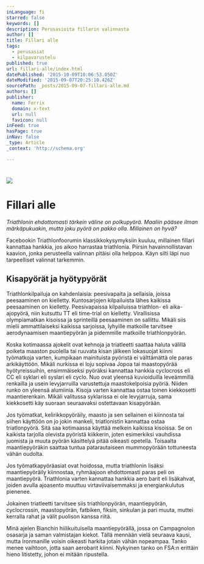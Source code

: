 ```yaml
---
inLanguage: fi
starred: false
keywords: []
description: Perusasioita fillarin valinnasta
author: []
title: Fillari alle
tags:
  - perusasiat
  - kilpavarustelu
published: true
url: fillari-alle/index.html
datePublished: '2015-10-09T10:06:53.050Z'
dateModified: '2015-09-07T20:25:10.426Z'
sourcePath: _posts/2015-09-07-fillari-alle.md
authors: []
publisher:
  name: Ferrix
  domain: x-text
  url: null
  favicon: null
inFeed: true
hasPage: true
inNav: false
_type: Article
_context: 'http://schema.org'

---
```

# ![](https://the-grid-user-content.s3-us-west-2.amazonaws.com/f05cbf65-3443-4910-a200-b2aa52956761.png)

# Fillari alle

_Triathlonin ehdottomasti tärkein väline on polkupyörä. Maaliin pääsee
ilman märkäpukuakin, mutta joku pyörä on pakko olla. Millainen on hyvä?_

Facebookin Triathlonfoorumin klassikkokysymyksiin kuuluu, millainen fillari
kannattaa hankkia, jos aikoo harrastaa triathlonia. Piirsin havainnollistavan
kaavion, jonka perusteella valinnan pitäisi olla helppoa. Käyn silti läpi nuo
tarpeelliset valinnat tarkemmin.

## Kisapyörät ja hyötypyörät

Triathlonkilpailuja on kahdenlaisia: peesivapaita ja sellaisia, joissa peesaaminen
on kielletty. Kuntosarjojen kilpailuista lähes kaikissa peesaaminen on kielletty.
Peesivapaissa kilpailuissa triathlon- eli aika-ajopyörä, niin kutsuttu TT eli
time-trial on kielletty. Virallisissa olympiamatkan kisoissa ja sprinteillä
peesaaminen on sallittu. Mikäli siis mielii ammattilaiseksi kaikissa sarjoissa,
lyhyille matkoille tarvitsee aerodynaamisen maantiepyörän ja pidemmille matkoille
triathlonpyörän.

Koska kotimaassa ajokelit ovat kehnoja ja triatleetti saattaa haluta välillä
poiketa maaston puolella tai ruuvata kisan jälkeen lokasuojat kiinni työmatkoja
varten, kumpikaan mainituista pyöristä ei välttämättä ole paras arkikäyttöön.
Mikäli nurkissa ei loju sopivaa Jopoa tai maastopyörää hyötyreissuihin,
ensimmäiseksi pyöräksi kannattaa hankkia cyclocross eli CC eli syklari eli
syslari eli cyclo. Nuo ovat yleensä kuvioiduilla leveämmillä renkailla ja usein
levyjarruilla varustettuja maastokelpoisia pyöriä. Niiden runko on yleensä
alumiinia. Kisoja varten kannattaa ostaa toinen kiekkosetti maantierenkain. Mikäli valitussa
syklarissa ei ole levyjarruja, sama kiekkosetti käy suoraan seuraavaksi
ostettavaan kisapyörään.

Jos työmatkat, kelirikkopyöräily, maasto ja sen sellainen ei kiinnosta tai siihen
käyttöön on jo jokin mankeli, triatlonistin kannattaa ostaa triatlonpyörä. Sitä
saa kotimaassa käyttää melkein kaikissa kisoissa. Se on kaikista tarjolla olevista
pyöristä kiikkerin, joten esimerkiksi vauhdissa juomista ja muuta pyörän käsittelyä
pitää oikeasti opetella. Toisaalta maantiepyöräkin saattaa tuntua patarautaiseen
mummopyörään tottuneesta vähän oudolta.

Jos työmatkapyöräasiat ovat hoidossa, mutta triathlonin lisäksi maantiepyöräily
kiinnostaa, ryhmäajoon ehdottomasti paras peli on maantiepyörä. Triathlonia varten
kannattaa hankkia aero barit eli lisäkahvat, joiden avulla ajoasento muuttuu
virtaviivaisemmaksi ja energiankulutus pienenee.

Jokainen triatleetti tarvitsee siis triathlonpyörän, maantiepyörän, cyclocrossin,
maastopyörän, fatbiken, fiksin, sinkulan ja pari muuta, muttei kerralla rahat ja
välit puolison kanssa riitä.

Minä ajelen Bianchin hiilikuituisella maantiepyörällä, jossa on Campagnolon osasarja ja saman valmistajan kiekot. Tällä mennään vielä seuraava kausi, mutta Ironmanille voisin oikeasti harkita jotain vähän nopeampaa. Tanko menee vaihtoon, jotta saan aerobarit kiinni. Nykyinen tanko on FSA:n erittäin hieno litistetty, johon ei mitään ripustella.